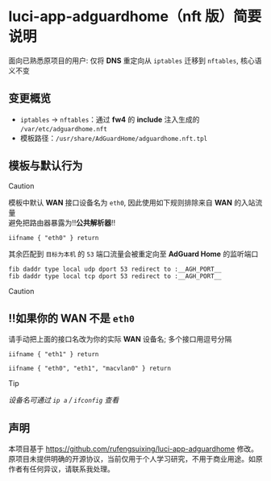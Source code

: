 # luci-app-adguardhome（nft 版）简要说明

面向已熟悉原项目的用户: 仅将 **DNS** 重定向从 `iptables` 迁移到 `nftables`, 核心语义不变

## 变更概览
- `iptables` → `nftables`：通过 **fw4** 的 **include** 注入生成的 `/var/etc/adguardhome.nft`
- 模板路径：`/usr/share/AdGuardHome/adguardhome.nft.tpl`

## 模板与默认行为
> [!CAUTION]
> 模板中默认 **WAN** 接口设备名为 `eth0`, 因此使用如下规则排除来自 **WAN** 的入站流量<br>避免把路由器暴露为‼️**公共解析器**‼️
> ```
> iifname { "eth0" } return
> ```
> 
> 其余匹配到 `目标为本机` 的 `53` 端口流量会被重定向至 **AdGuard Home** 的监听端口
> ```
> fib daddr type local udp dport 53 redirect to :__AGH_PORT__
> fib daddr type local tcp dport 53 redirect to :__AGH_PORT__
> ```

> [!CAUTION]
> ## ‼️如果你的 **WAN** 不是 `eth0`
> 请手动把上面的接口名改为你的实际 **WAN** 设备名; 多个接口用逗号分隔
> ```
> iifname { "eth1" } return
> ```
> ```
> iifname { "eth0", "eth1", "macvlan0" } return
> ```

> [!TIP]
> *设备名可通过 `ip a` / `ifconfig` 查看*

## 声明
本项目基于 https://github.com/rufengsuixing/luci-app-adguardhome 修改。
原项目未提供明确的开源协议，当前仅用于个人学习研究，不用于商业用途。如原作者有任何异议，请联系我处理。
